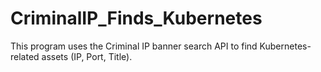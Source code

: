 # CriminalIP_Finds_Kubernetes
This program uses the Criminal IP banner search API to find Kubernetes-related assets (IP, Port, Title).
